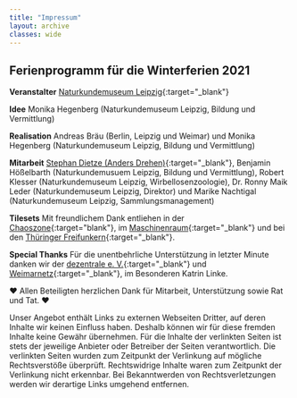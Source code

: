```yaml
---
title: "Impressum"
layout: archive
classes: wide
---
```

## Ferienprogramm für die Winterferien 2021

**Veranstalter** [Naturkundemuseum Leipzig](https://naturkundemuseum.leipzig.de/){:target="_blank"}

**Idee** Monika Hegenberg (Naturkundemuseum Leipzig, Bildung und Vermittlung)

**Realisation** Andreas Bräu (Berlin, Leipzig und Weimar) und Monika Hegenberg (Naturkundemuseum Leipzig, Bildung und Vermittlung)

**Mitarbeit** [Stephan Dietze (Anders Drehen)](https://www.anders-drehen.de/){:target="_blank"}, Benjamin Hößelbarth (Naturkundemusuem Leipzig, Bildung und Vermittlung), Robert Klesser (Naturkundemuseum Leipzig, Wirbellosenzoologie), Dr. Ronny Maik Leder (Naturkundemuseum Leipzig, Direktor) und Marike Nachtigal (Naturkundemuseum Leipzig, Sammlungsmanagement)

**Tilesets** Mit freundlichem Dank entliehen in der [Chaoszone](https://twitter.com/chaosz0ne?lang=de){:target="blank"}, im [Maschinenraum](https://blog.maschinenraum.tk){:target="_blank"}  und bei den [Thüringer Freifunkern](https://freifunk.net/){:target="_blank"}.

**Special Thanks** Für die unentbehrliche Unterstützung in letzter Minute danken wir der [dezentrale e. V.](https://dezentrale.space){:target="_blank"} und [Weimarnetz](https://weimarnetz.de){:target="_blank"}, im Besonderen Katrin Linke.

♥ Allen Beteiligten herzlichen Dank für Mitarbeit, Unterstützung sowie Rat und Tat. ♥


Unser Angebot enthält Links zu externen Webseiten Dritter, auf deren Inhalte wir keinen Einfluss haben. Deshalb können wir für diese fremden Inhalte keine Gewähr übernehmen. Für die Inhalte der verlinkten Seiten ist stets der jeweilige Anbieter oder Betreiber der Seiten verantwortlich. Die verlinkten Seiten wurden zum Zeitpunkt der Verlinkung auf mögliche Rechtsverstöße überprüft. Rechtswidrige Inhalte waren zum Zeitpunkt der Verlinkung nicht erkennbar. Bei Bekanntwerden von Rechtsverletzungen werden wir derartige Links umgehend entfernen.
